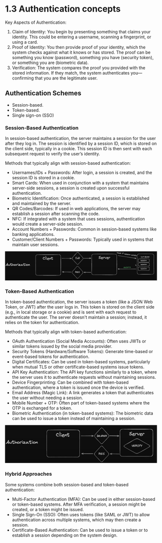 # 1.3 Authentication concepts

Key Aspects of Authentication:
1. Claim of Identity:
You begin by presenting something that claims your identity. This could be entering a username, scanning a fingerprint, or using a card.
2. Proof of Identity:
You then provide proof of your identity, which the system checks against what it knows or has stored. The proof can be something you know (password), something you have (security token), or something you are (biometric data).
3. Verification:
The system compares the proof you provided with the stored information. If they match, the system authenticates you—confirming that you are the legitimate user.


## Authentication Schemes

- Session-based.
- Token-based.
- Single sign-on (SSO)


### Session-Based Authentication

In session-based authentication, the server maintains a session for the user after they log in. 
The session is identified by a session ID, which is stored on the client side, typically in a cookie. 
This session ID is then sent with each subsequent request to verify the user’s identity.

Methods that typically align with session-based authentication:
- Usernames/IDs + Passwords: After login, a session is created, and the session ID is stored in a cookie.
- Smart Cards: When used in conjunction with a system that maintains server-side sessions, a session is created upon successful authentication.
- Biometric Identification: Once authenticated, a session is established and maintained by the server.
- QR Codes/Barcodes: If used in web applications, the server may establish a session after scanning the code.
- NFC: If integrated with a system that uses sessions, authentication would create a server-side session.
- Account Numbers + Passwords: Common in session-based systems like banking applications.
- Customer/Client Numbers + Passwords: Typically used in systems that maintain user sessions.


![SessionBasedAuthorization.png](SessionBasedAuthorization.png)

### Token-Based Authentication

In token-based authentication, the server issues a token (like a JSON Web Token, or JWT) after the user logs in. 
This token is stored on the client side (e.g., in local storage or a cookie) and is sent with each request to authenticate the user. 
The server doesn't maintain a session; instead, it relies on the token for authentication.

Methods that typically align with token-based authentication:

- OAuth Authentication (Social Media Accounts): Often uses JWTs or similar tokens issued by the social media provider.
- Security Tokens (Hardware/Software Tokens): Generate time-based or event-based tokens for authentication.
- Digital Certificates: Can be used in token-based systems, particularly when mutual TLS or other certificate-based systems issue tokens.
- API Key Authentication: The API key functions similarly to a token, where the server uses it to authenticate requests without maintaining sessions.
- Device Fingerprinting: Can be combined with token-based authentication, where a token is issued once the device is verified.
- Email Address (Magic Link): A link generates a token that authenticates the user without needing a session.
- Mobile Number + OTP: Often part of token-based systems where the OTP is exchanged for a token.
- Biometric Authentication (in token-based systems): The biometric data can be used to issue a token instead of maintaining a session.

![TokenBasedAuthorization.png](TokenBasedAuthorization.png)

### Hybrid Approaches

Some systems combine both session-based and token-based authentication:

- Multi-Factor Authentication (MFA): Can be used in either session-based or token-based systems. After MFA verification, a session might be created, or a token might be issued.
- Single Sign-On (SSO): Often uses tokens (like SAML or JWT) to allow authentication across multiple systems, which may then create a session.
- Certificate-Based Authentication: Can be used to issue a token or to establish a session depending on the system design.